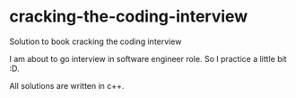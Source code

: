 # cracking-the-coding-interview
Solution to book cracking the coding interview

I am about to go interview in software engineer role. So I practice a little bit :D.

All solutions are written in c++.

